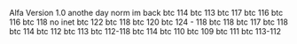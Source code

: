 Alfa Version 1.0
anothe day
norm
im back
btc 114
btc 113
btc 117
btc 116
btc 116
btc 118
no inet
btc 122
btc 118
btc 120
btc 124 - 118
btc 118
btc 117
btc 118
btc 114
btc 112
btc 113
btc 112-118
btc 114
btc 110
btc 109
btc 111
btc 113-112
